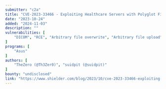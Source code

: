```yaml
---
submitter: "c2a"
title: "CVE-2023-33466 - Exploiting Healthcare Servers with Polyglot Files"
date: "2023-10-24"
added: "2024-11-03"
description: ""
vulnerabilities: [
    "DICOM", "RCE", "Arbitrary file overwrite", "Arbitrary file upload", "Patch diffing"
]
programs: [
    "Asus"
]
authors: [
    "TheZero (@Th3Zer0)", "suidpit (@suidpit)"
]
bounty: "undisclosed"
link: "https://www.shielder.com/blog/2023/10/cve-2023-33466-exploiting-healthcare-servers-with-polyglot-files/"
---
```




